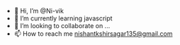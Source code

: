 - 👋 Hi, I’m @Ni-vik
- 🌱 I’m currently learning javascript
- 💞️ I’m looking to collaborate on ...
- 📫 How to reach me nishantkshirsagar135@gmail.com

<!---
Ni-vik/Ni-vik is a ✨ special ✨ repository because its `README.md` (this file) appears on your GitHub profile.
You can click the Preview link to take a look at your changes.
--->
